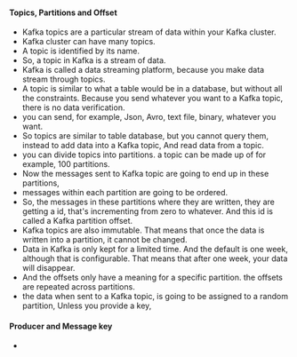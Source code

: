 #### Topics, Partitions and Offset
  - Kafka topics are a particular stream of data within your Kafka cluster.
  - Kafka cluster can have many topics.
  - A topic is identified by its name.
  - So, a topic in Kafka is a stream of data.
  - Kafka is called a data streaming platform, because you make data stream through topics.
  - A topic is similar to what a table would be in a database, but without all the constraints. Because you send whatever you want to a Kafka topic, there is no data verification.
  - you can send, for example, Json, Avro, text file, binary, whatever you want.
  - So topics are similar to table database, but you cannot query them, instead to add data into a Kafka topic, And read data from a topic.
  - you can divide topics into partitions. a topic can be made up of for example, 100 partitions.
  - Now the messages sent to Kafka topic are going to end up in these partitions,
  - messages within each partition are going to be ordered.
  - So, the messages in these partitions where they are written, they are getting a id, that's incrementing from zero to whatever. And this id is called a Kafka partition offset.
  - Kafka topics are also immutable. That means that once the data is written into a partition, it cannot be changed.
  - Data in Kafka is only kept for a limited time. And the default is one week, although that is configurable. That means that after one week, your data will disappear.
  - And the offsets only have a meaning for a specific partition. the offsets are repeated across partitions.
  - the data when sent to a Kafka topic, is going to be assigned to a random partition, Unless you provide a key,

#### Producer and Message key
  - 
